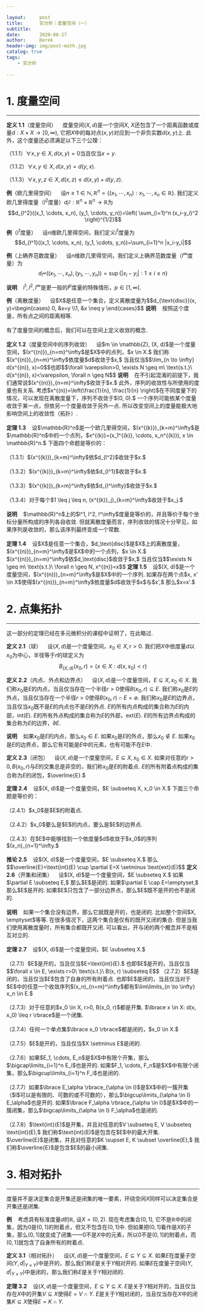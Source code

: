 ```yaml
---

layout:     post
title:      实分析｜度量空间（一）
subtitle:   
date:       2020-08-27
author:     Derek
header-img: img/post-math.jpg
catalog: true
tags:
    - 实分析
    
---
```


# 1. 度量空间
***

**定义 1.1**（度量空间）&nbsp;&nbsp;&nbsp; 度量空间$(X, d)$是一个空间$X,$ $X$还包含了一个距离函数或度量$d: X \times X \to [0, \infty),$ 它把$X$中的每对点$(x, y)$对应到一个非负实数$d(x, y)$上. 此外，这个度量还必须满足以下三个公理：

（1.1.1）$\forall x, y \in X, d(x, y)=0$当且仅当$x=y.$

（1.1.2）$\forall x, y \in X, d(x, y)=d(y, x).$

（1.1.3）$\forall x, y, z \in X, d(x, z) \leq d(x, y)+d(y, z).$

**例**（欧几里得空间）&nbsp;&nbsp;&nbsp; 设$n \geq 1 \in \mathbb{N}, \mathbb{R}^n=\lbrace (x_1, \cdots, x_n): x_1, \cdots, x_n \in \mathbb{R} \rbrace.$ 我们定义欧几里得度量（$l^2$度量）$d_{l^2}: \mathbb{R}^n \times \mathbb{R}^n \to \mathbb{R}$为$$d_{l^2}((x_1, \cdots, x_n), (y_1, \cdots, y_n))=\left( 
\sum_{i=1}^n (x_i-y_i)^2 \right)^{1/2}$$

**例**（$l^1$度量）&nbsp;&nbsp;&nbsp; 设$n$维欧几里得空间，我们定义$l^1$度量为$$d_{l^1}((x_1, \cdots, x_n), (y_1, \cdots, y_n))=\sum_{i=1}^n |x_i-y_i|$$

**例**（上确界范数度量）&nbsp;&nbsp;&nbsp; 设$n$维欧几里得空间，我们定义上确界范数度量（$l^\infty$度量）为$$d_{l^\infty}((x_1, \cdots, x_n), (y_1, \cdots, y_n))=\sup\lbrace |x_i-y_i|: 1 \leq i \leq n \rbrace$$

**说明**&nbsp;&nbsp;&nbsp; $l^1, l^2, l^\infty$是更一般的$l^p$度量的特殊情形，$p \in [1, \infty].$

<body>
<p>
<b>例</b>（离散度量）&nbsp;&nbsp;&nbsp; 设$X$是任意一个集合，定义离散度量为$$d_{\text{disc}}(x, y)=\begin{cases}
0, &x=y
\\1, &x \neq y
\end{cases}$$
<b>说明</b>&nbsp;&nbsp;&nbsp; 按照这个度量，所有点之间的距离相等.
<br>
<br>
有了度量空间的概念后，我们可以在空间上定义收敛的概念.
<br>
<br>
<b>定义 1.2</b>（度量空间中的序列收敛）&nbsp;&nbsp;&nbsp; 设$m \in \mathbb{Z}, (X, d)$是一个度量空间，$(x^{(n)})_{n=m}^\infty$是$X$中的点列，$x \in X.$ 我们称$(x^{(n)})_{n=m}^\infty$依度量$d$收敛于$x,$ 当且仅当$$\lim_{n \to \infty} d(x^{(n)}, x)=0$$也即$$\forall \varepsilon>0, \exists N \geq m\ \text{s.t.}\ d(x^{(n)}, x)<\varepsilon, \forall n \geq N$$
<b>说明</b>&nbsp;&nbsp;&nbsp; 在不引起混淆的前提下，我们通常说$(x^{(n)})_{n=m}^\infty$收敛于$x.$ 此外，序列的收敛性与所使用的度量也有关系. 考虑$x^{(n)}=\left(\frac{1}{n}, \frac{1}{n} \right)$在不同度量下的情况，可以发现在离散度量下，序列不收敛于$(0, 0).$ 一个序列可能依某个度量收敛于某一点，但依另一个度量收敛于另外一点. 所以改变空间上的度量能极大地影响空间上的收敛性（拓扑）.
<br>
<br>
<b>定理 1.3</b>&nbsp;&nbsp;&nbsp; 设$\mathbb{R}^n$是一个欧几里得空间，$(x^{(k)})_{k=m}^\infty$是$\mathbb{R}^n$中的一个点列，$x^{(k)}=(x_1^{(k)}, \cdots, x_n^{(k)}), x \in \mathbb{R}^n.$ 下面四个命题是等价的：
<br>
<br>
（1.3.1）$(x^{(k)})_{k=m}^\infty$依$d_{l^2}$收敛于$x.$
<br>
<br>
（1.3.2）$(x^{(k)})_{k=m}^\infty$依$d_{l^1}$收敛于$x.$
<br>
<br>
（1.3.3）$(x^{(k)})_{k=m}^\infty$依$d_{l^\infty}$收敛于$x.$
<br>
<br>
（1.3.4）对于每个$1 \leq j \leq n, (x^{(k)}_j)_{k=m}^\infty$收敛于$x_j.$
<br>
<br>
<b>说明</b>&nbsp;&nbsp;&nbsp; $\mathbb{R}^n$上的$l^1, l^2, l^\infty$度量是等价的，并且等价于每个坐标分量所构成的序列各自收敛. 但就离散度量而言，序列收敛的情况十分罕见，如果序列是收敛的，那么该序列最终变成一个常数.
<br>
<br>
<b>定理 1.4</b>&nbsp;&nbsp;&nbsp; 设$X$是任意一个集合，$d_\text{disc}$是$X$上的离散度量，$(x^{(n)})_{n=m}^\infty$是$X$中的一个点列，$x \in X.$ $(x^{(n)})_{n=m}^\infty$依$d_\text{disc}$收敛于$x,$ 当且仅当$$\exists N \geq m\ \text{s.t.}\ \forall n \geq N, x^{(n)}=x$$
<b>定理 1.5</b>&nbsp;&nbsp;&nbsp; 设$(X, d)$是一个度量空间，$(x^{(n)})_{n=m}^\infty$是$X$中的一个序列. 如果存在两个点$x, x' \in X$使得$(x^{(n)})_{n=m}^\infty$依度量$d$收敛于$x$与$x',$ 那么$x=x'.$
</p>
</body>

# 2. 点集拓扑
***

这一部分的定理已经在多元微积分的课程中证明了，在此略过.

**定义 2.1**（球）&nbsp;&nbsp;&nbsp; 设$(X, d)$是一个度量空间，$x_0 \in X, r>0.$ 我们把$X$中依度量$d$以$x_0$为中心，半径等于$r$的球定义为$$B_{(X, d)}(x_0, r)=\lbrace x \in X: d(x, x_0)<r \rbrace$$

**定义 2.2**（内点、外点和边界点）&nbsp;&nbsp;&nbsp; 设$(X, d)$是一个度量空间，$E \subseteq X, x_0 \in X.$ 我们称$x_0$是$E$的内点，当且仅当存在一个半径$r>0$使得$B(x_0, r) \subseteq E.$ 我们称$x_0$是$E$的外点，当且仅当存在一个半径$r>0$使得$B(x_0, r) \cap E =\emptyset.$ 我们称$x_0$是$E$的边界点，当且仅当$x_0$既不是$E$的内点也不是$E$的外点. $E$的所有内点构成的集合称为$E$的内部，$\text{int}(E).$ $E$的所有外点构成的集合称为$E$的外部，$\text{ext}(E).$ $E$的所有边界点构成的集合称为$E$的边界，$\partial E.$

**说明**&nbsp;&nbsp;&nbsp; 如果$x_0$是$E$的内点，那么$x_0 \in E.$ 如果$x_0$是$E$的外点，那么$x_0 \not\in E.$ 如果$x_0$是$E$的边界点，那么它有可能是$E$中的元素，也有可能不在$E$中.

**定义 2.3**（闭包）&nbsp;&nbsp;&nbsp; 设$(X, d)$是一个度量空间，$E \subseteq X, x_0 \in X.$ 如果对任意的$r>0, B(x_0, r)$与$E$的交集总是非空的，我们称$x_0$是$E$的附着点. $E$的所有附着点构成的集合称为$E$的闭包，$\overline{E}.$

<body>
<p>
<b>定理 2.4</b>&nbsp;&nbsp;&nbsp; 设$(X, d)$是一个度量空间，$E \subseteq X, x_0 \in X.$ 下面三个命题是等价的：
<br>
<br>
（2.4.1）$x_0$是$E$的附着点.
<br>
<br>
（2.4.2）$x_0$要么是$E$的内点，要么是$E$的边界点.
<br>
<br>
（2.4.3）在$E$中能够找到一个依度量$d$收敛于$x_0$的序列$(x_n)_{n=1}^\infty.$
<br>
<br>
<b>推论 2.5</b>&nbsp;&nbsp;&nbsp; 设$(X, d)$是一个度量空间，$E \subseteq X.$ 那么$$\overline{E}=\text{int}(E) \cup \partial E=X \setminus \text{ext}(E)$$
<b>定义 2.6</b>（开集和闭集）&nbsp;&nbsp;&nbsp; 设$(X, d)$是一个度量空间，$E \subseteq X.$ 如果$\partial E \subseteq E,$ 那么$E$是闭的. 如果$\partial E \cap E=\emptyset,$ 那么$E$是开的. 如果$E$只包含了一部分边界点，那么$E$既不是开的也不是闭的.
<br>
<br>
<b>说明</b>&nbsp;&nbsp;&nbsp; 如果一个集合没有边界，那么它就既是开的，也是闭的. 比如整个空间$X, \emptyset$等等. 在很多情况下，这两个集合是仅有的既开又闭的集合. 但是当我们使用离散度量时，所有集合都既开又闭. 可以看出，开与闭的两个概念并不是相互对立的.
<br>
<br>
<b>定理 2.7</b>&nbsp;&nbsp;&nbsp; 设$(X, d)$是一个度量空间，$E \subseteq X.$
<br>
<br>
（2.7.1）$E$是开的，当且仅当$E=\text{int}(E).$ 也即$E$是开的，当且仅当$$\forall x \in E, \exists r>0\ \text{s.t.}\ B(x, r) \subseteq E$$
（2.7.2）$E$是闭的，当且仅当$E$包含了自身的所有附着点. 也即$E$是闭的，当且仅当对于$E$中的任意一个收敛序列$(x_n)_{n=m}^\infty$都有$\lim\limits_{n \to \infty} x_n \in E.$
<br>
<br>
（2.7.3）对于任意的$x_0 \in X, r>0, B(x_0, r)$都是开集. $\lbrace x \in X: d(x, x_0) \leq r \rbrace$是一个闭集.
<br>
<br>
（2.7.4）任何一个单点集$\lbrace x_0 \rbrace$都是闭的，$x_0 \in X.$
<br>
<br>
（2.7.5）$E$是开的，当且仅当$X \setminus E$是闭的.
<br>
<br>
（2.7.6）如果$E_1, \cdots, E_n$是$X$中有限个开集，那么$\bigcap\limits_{i=1}^n E_i$也是开的. 如果$F_1, \cdots, F_n$是$X$中有限个闭集，那么$\bigcup\limits_{i=1}^n F_i$也是闭的.
<br>
<br>
（2.7.7）如果$\lbrace E_\alpha \rbrace_{\alpha \in I}$是$X$中的一簇开集（$I$可以是有限的、可数的或不可数的），那么$\bigcup\limits_{\alpha \in I} E_\alpha$也是开的. 如果$\lbrace F_\alpha \rbrace_{\alpha \in I}$是$X$中的一簇闭集，那么$\bigcap\limits_{\alpha \in I} F_\alpha$也是闭的.
<br>
<br>
（2.7.8）$\text{int}(E)$是开集，并且对任意的$V \subseteq E, V \subseteq \text{int}(E),$ 我们称$\text{int}(E)$是包含在$E$中的最大开集. $\overline{E}$是闭集，并且对任意的$K \supset E, K \subset \overline{E},$ 我们称$\overline{E}$是包含$E$的最小闭集.
</p>
</body>

# 3. 相对拓扑
***

度量并不是决定集合是开集还是闭集的唯一要素，环绕空间$X$同样可以决定集合是开集还是闭集.

**例**&nbsp;&nbsp;&nbsp; 考虑具有标准度量$d$的$\mathbb{R},$ 设$X=(0, 2).$ 现在考虑集合$(0, 1],$ 它不是$\mathbb{R}$中的闭集，因为$0$是$(0, 1]$的附着点，但又不包含在$(0, 1]$中. 但如果把$(0, 1]$看作是$X$的子集，那么$(0, 1]$就变成了闭集——$0$不是$X$中的元素，所以$0$不是$(0, 1]$的附着点，而$(0, 1]$就包含了自身所有的附着点.

**定义 3.1**（相对拓扑）&nbsp;&nbsp;&nbsp; 设$(X, d)$是一个度量空间，$E \subseteq Y \subseteq X.$ 如果$E$在度量子空间$(Y, d|_{Y \times Y})$中是开的，那么我们称$E$是关于$Y$相对开的. 如果$E$在度量子空间$(Y, d|_{Y \times Y})$中是闭的，那么我们称$E$是关于$Y$相对闭的.

**定理 3.2**&nbsp;&nbsp;&nbsp; 设$(X, d)$是一个度量空间，$E \subseteq Y \subseteq X.$ $E$是关于$Y$相对开的，当且仅当存在$X$中的开集$V \subseteq X$使得$E=V \cap Y.$ $E$是关于$Y$相对闭的，当且仅当存在$X$中的闭集$K \subseteq X$使得$E=K \cap Y.$